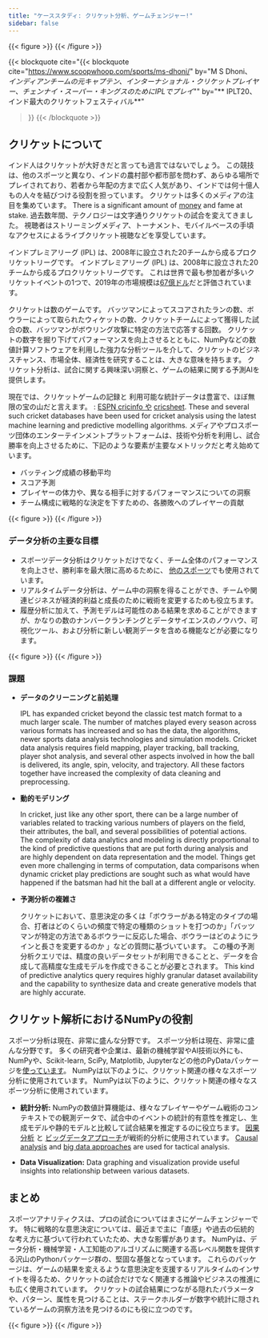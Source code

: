 ```yaml
---
title: "ケーススタディ: クリケット分析、ゲームチェンジャー!"
sidebar: false
---
```


{{< figure >}}
{{< /figure >}}

{{< blockquote
  cite="{{< blockquote cite="https://www.scoopwhoop.com/sports/ms-dhoni/" by="M S Dhoni、 _インディアンチームの元キャプテン、インターナショナル・クリケットプレイヤー、チェンナイ・スーパー・キングスのためにIPLでプレイ_""
  by="\*\* IPLT20、インド最大のクリケットフェスティバル\*\*"
>}}
{{< /blockquote >}}

## クリケットについて

インド人はクリケットが大好きだと言っても過言ではないでしょう。 この競技は、他のスポーツと異なり、インドの農村部や都市部を問わず、あらゆる場所でプレイされており、若者から年配の方まで広く人気があり、インドでは何十億人もの人々を結びつける役割を担っています。
クリケットは多くのメディアの注目を集めています。 There is a significant amount of
[money](https://www.statista.com/topics/4543/indian-premier-league-ipl/) and
fame at stake. 過去数年間、テクノロジーは文字通りクリケットの試合を変えてきました。 視聴者はストリーミングメディア、トーナメント、モバイルベースの手頃なアクセスによるライブクリケット視聴などを享受しています。

インドプレミアリーグ (IPL) は、2008年に設立された20チームから成るプロクリケットリーグです。 インドプレミアリーグ (IPL) は、2008年に設立された20チームから成るプロクリケットリーグです。 これは世界で最も参加者が多いクリケットイベントの1つで、2019年の市場規模は[67億ドル](https://en.wikipedia.org/wiki/Indian_Premier_League)だと評価されています。

クリケットは数のゲームです。 バッツマンによってスコアされたランの数、ボウラーによって取られたウィケットの数、クリケットチームによって獲得した試合の数、バッツマンがボウリング攻撃に特定の方法で応答する回数。 クリケットの数字を掘り下げてパフォーマンスを向上させるとともに、NumPyなどの数値計算ソフトウェアを利用した強力な分析ツールを介して、クリケットのビジネスチャンス、市場全体、経済性を研究することは、大きな意味を持ちます。 クリケット分析は、試合に関する興味深い洞察と、ゲームの結果に関する予測AIを提供します。

現在では、クリケットゲームの記録と 利用可能な統計データは豊富で、ほぼ無限の宝の山だと言えます。 : [ESPN cricinfo や](https://stats.espncricinfo.com/ci/engine/stats/index.html) [cricsheet](https://cricsheet.org). These and several such cricket databases
have been used for cricket
analysis
using the latest machine learning and predictive modelling algorithms.
メディアやプロスポーツ団体のエンターテインメントプラットフォームは、技術や分析を利用し、試合勝率を向上させるために、下記のような要素が主要なメトリックだと考え始めています。

- バッティング成績の移動平均
- スコア予測
- プレイヤーの体力や、異なる相手に対するパフォーマンスについての洞察
- チーム構成に戦略的な決定を下すための、各勝敗へのプレイヤーの貢献

{{< figure >}}
{{< /figure >}}

### データ分析の主要な目標

- スポーツデータ分析はクリケットだけでなく、チーム全体のパフォーマンスを向上させ、勝利率を最大限に高めるために、 [他のスポーツ](https://adtmag.com/blogs/dev-watch/2017/07/sports-analytics.aspx)でも使用されています。
- リアルタイムデータ分析は、ゲーム中の洞察を得ることができ、チームや関連ビジネスが経済的利益と成長のために戦術を変更するためも役立ちます。
- 履歴分析に加えて、予測モデルは可能性のある結果を求めることができますが、かなりの数のナンバークランチングとデータサイエンスのノウハウ、可視化ツール、および分析に新しい観測データを含める機能などが必要になります。

{{< figure >}}
{{< /figure >}}

### 課題

- **データのクリーニングと前処理**

  IPL has expanded cricket beyond the classic test match format to a much
  larger scale. The number of matches played every season across various
  formats has increased and so has the data, the algorithms, newer sports data
  analysis technologies and simulation models. Cricket data analysis requires
  field mapping, player tracking, ball tracking, player shot analysis, and
  several other aspects involved in how the ball is delivered, its angle, spin,
  velocity, and trajectory. All these factors together have increased the
  complexity of data cleaning and preprocessing.

- **動的モデリング**

  In cricket, just like any other sport,
  there can be a large number of variables related to tracking various numbers
  of players on the field, their attributes, the ball, and several possibilities
  of potential actions. The complexity of data analytics and modeling is
  directly proportional to the kind of predictive questions that are put forth
  during analysis and are highly dependent on data representation and the
  model. Things get even more challenging in terms of computation, data
  comparisons when dynamic cricket play predictions are sought such as what
  would have happened if the batsman had hit the ball at a different angle or
  velocity.

- **予測分析の複雑さ**

  クリケットにおいて、意思決定の多くは「ボウラーがある特定のタイプの場合、打者はどのくらいの頻度で特定の種類のショットを打つのか」「バッツマンが特定の方法であるボウラーに反応した場合、ボウラーはどのようにラインと長さを変更するのか 」などの質問に基づいています。 この種の予測分析クエリでは、精度の良いデータセットが利用できることと、データを合成して高精度な生成モデルを作成できることが必要とされます。
  This kind of predictive analytics query requires highly granular dataset
  availability and the capability to synthesize data and create generative
  models that are highly accurate.

## クリケット解析におけるNumPyの役割

スポーツ分析は現在、非常に盛んな分野です。 スポーツ分析は現在、非常に盛んな分野です。 多くの研究者や企業は、最新の機械学習やAI技術以外にも、NumPyや、Scikit-learn, SciPy, Matplotlib, Jupyterなどの他のPyDataパッケージを[使っています](https://adtmag.com/blogs/dev-watch/2017/07/sports-analytics.aspx)。  NumPyは以下のように、クリケット関連の様々なスポーツ分析に使用されています。  NumPyは以下のように、クリケット関連の様々なスポーツ分析に使用されています。

- **統計分析:** NumPyの数値計算機能は、様々なプレイヤーやゲーム戦術のコンテキストでの観測データで、試合中のイベントの統計的有意性を推定し、生成モデルや静的モデルと比較して試合結果を推定するのに役立ちます。 [因果分析](https://amplitude.com/blog/2017/01/19/causation-correlation) と [ビッグデータアプローチ](https://www.ncbi.nlm.nih.gov/pmc/articles/PMC4996805/)が戦術的分析に使用されています。
  [Causal analysis](https://amplitude.com/blog/2017/01/19/causation-correlation)
  and [big data approaches](https://www.ncbi.nlm.nih.gov/pmc/articles/PMC4996805/)
  are used for tactical analysis.

- **Data Visualization:** Data graphing and visualization provide useful insights into relationship between various datasets.

## まとめ

スポーツアナリティクスは、プロの試合についてはまさにゲームチェンジャーです。 特に戦略的な意思決定については、最近まで主に「直感」や過去の伝統的な考え方に基づいて行われていたため、大きな影響があります。 NumPyは、データ分析・機械学習・人工知能のアルゴリズムに関連する高レベル関数を提供する沢山のPythonパッケージ群の、堅固な基盤となっています。
これらのパッケージは、ゲームの結果を変えるような意思決定を支援するリアルタイムのインサイトを得るため、クリケットの試合だけでなく関連する推論やビジネスの推進にも広く使用されています。 クリケットの試合結果につながる隠れたパラメータや、パターン、属性を見つけることは、ステークホルダーが数字や統計に隠されているゲームの洞察方法を見つけるのにも役に立つのです。

{{< figure >}}
{{< /figure >}}
